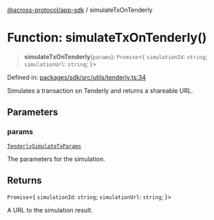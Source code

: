 [@across-protocol/app-sdk](../README.md) / simulateTxOnTenderly

# Function: simulateTxOnTenderly()

> **simulateTxOnTenderly**(`params`): `Promise`\<\{ `simulationId`: `string`; `simulationUrl`: `string`; \}\>

Defined in: [packages/sdk/src/utils/tenderly.ts:34](https://github.com/across-protocol/toolkit/blob/6b29eb5487c0ac0b498f1f420b1793303bd8b70a/packages/sdk/src/utils/tenderly.ts#L34)

Simulates a transaction on Tenderly and returns a shareable URL.

## Parameters

### params

[`TenderlySimulateTxParams`](../type-aliases/TenderlySimulateTxParams.md)

The parameters for the simulation.

## Returns

`Promise`\<\{ `simulationId`: `string`; `simulationUrl`: `string`; \}\>

A URL to the simulation result.
